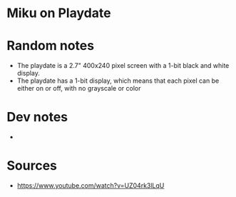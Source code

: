 # Miku on Playdate

# Random notes
- The playdate is a 2.7" 400x240 pixel screen with a 1-bit black and white display.
- The playdate has a 1-bit display, which means that each pixel can be either on or off, with no grayscale or color

# Dev notes
- 

# Sources
- https://www.youtube.com/watch?v=UZ04rk3lLqU
